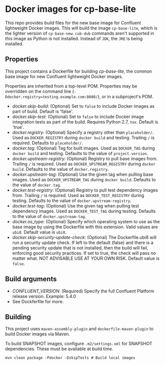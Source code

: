 # Docker images for cp-base-lite

This repo provides build files for the new base image for Confluent lightweight Docker images.
This will build the image `cp-base-lite`, which is the lighter version of `cp-base-new`. 
`cub-dub` commands aren't supported in this image as Python is not installed.
Instead of `JDK`, the `JRE` is being installed.

## Properties

This project contains a Dockerfile for building *cp-base-lite*, the common base image for new Confluent lightweight Docker images.

Properties are inherited from a top-level POM. Properties may be overridden on the command line (`-Ddocker.registry=testing.example.com:8080/`), or in a subproject's POM.

- *docker.skip-build*: (Optional) Set to `false` to include Docker images as part of build. Default is 'false'.
- *docker.skip-test*: (Optional) Set to `false` to include Docker image integration tests as part of the build. Requires Python 2.7, `tox`. Default is 'true'.
- *docker.registry*: (Optional) Specify a registry other than `placeholder/`. Used as `DOCKER_REGISTRY` during `docker build` and testing. Trailing `/` is required. Defaults to `placeholder/`.
- *docker.tag*: (Optional) Tag for built images. Used as `DOCKER_TAG` during `docker build` and testing. Defaults to the value of `project.version`.
- *docker.upstream-registry*: (Optional) Registry to pull base images from. Trailing `/` is required. Used as `DOCKER_UPSTREAM_REGISTRY` during `docker build`. Defaults to the value of `docker.registry`.
- *docker.upstream-tag*: (Optional) Use the given tag when pulling base images. Used as `DOCKER_UPSTREAM_TAG` during `docker build`. Defaults to the value of `docker.tag`.
- *docker.test-registry*: (Optional) Registry to pull test dependency images from. Trailing `/` is required. Used as `DOCKER_TEST_REGISTRY` during testing. Defaults to the value of `docker.upstream-registry`.
- *docker.test-tag*: (Optional) Use the given tag when pulling test dependency images. Used as `DOCKER_TEST_TAG` during testing. Defaults to the value of `docker.upstream-tag`.
- *docker.os_type*: (Optional) Specify which operating system to use as the base image by using the Dockerfile with this extension. Valid values are `ubi8`. Default value is `ubi8`.
- *docker.skip-security-update-check*: (Optional) The Dockerfile.ubi8 will run a security update check. If left to the default (false) and there is a pending security update that is not installed, then the build will fail, enforcing good security practices. If set to true, the check will pass no matter what. NOT ADVISABLE USE AT YOUR OWN RISK. Default value is `false`.

## Build arguments

- *CONFLUENT_VERSION*: (Required) Specify the full Confluent Platform release version. Example: 5.4.0
- See Dockferfile for more.


## Building

This project uses `maven-assembly-plugin` and `dockerfile-maven-plugin` to build Docker images via Maven.

To build SNAPSHOT images, configure `.m2/settings.xml` for SNAPSHOT dependencies. These must be available at build time.

```
mvn clean package -Pdocker -DskipTests # Build local images
```
